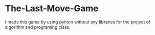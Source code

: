 # The-Last-Move-Game
I made this game by using pyhton without any libraries for the project of algorithm and programing class.
